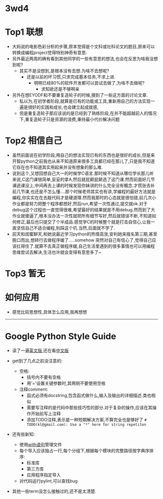 # 3wd4

# Top1 联想
* 大妈说的电影色彩分析的步骤,原本觉得是个文科或社科论文的题目,原来可以转换成编程project觉得特别神奇有意思.
* 另外最近两周的确有看到其他同学的一些有意思的想法,也会在反思为啥我没想到呢?
	* 其实不是没想到,是根本没有去想.为啥不去想呢?
		* 还是以前的坏习惯,只求完成基本任务,不求上进.
			* 明明已经80%的软件开发都可以尝试去做了,为啥不去做呢?
				* 求知欲还是不够啊亲
* 另外在想EYODF和不要重复造轮子的时候,搜到了一些这方面的讨论文章.
	* 私以为,在初学者阶段,就算是已有的功能或工具,重新用自己的方法实现一遍是很好的实践和成长,也会建立起成就感,
	* 但是重复造轮子那应该说的是已经到了熟练阶段,在并不能超越前人的情况下,重复造轮子只是资源的浪费,秉持最小代价解决问题

# Top2 相信自己
* 虽然前面说在初学阶段,用自己的想法实现已有的东西也是很好的成长,但是来开智python之前我也从来不知道原来很多工具都已经在那儿了,只是我不知道它存在也不知道其实用起来并没有想象的那么难.
* 说到这个,又想回想自己大一的时候学C语言.那时候不知道从哪位学长那儿听来说,C这门课很简单,妥妥的拿A,然后就屁颠屁颠选了这门课.然而前面好几节课逃课没上,中间再去上课的时候发现你妹讲的什么完全没有概念.才慌张去补前几节课,也还是不怎么懂....那个时候老师其实也有讲,学编程的最好方法就是编程,你实实在在去敲代码才是硬道理.然而我那时的心态就是很怕错,前几次小作业都是努力把整个程序都想好,然后run,希望一次性通过,提交就ok.对于debug这个过程也一直觉得很难,希望最好的结果就是不用debug.然而到了大作业就傻逼了,根本没办法一次性就把所有细节写好,然后就错误不断,不知道如何修正,最后也只提交了个半成品.感觉学C的时候整个就是打击自信心,让我一直坚信自己不适合编程,别踩这个坑.当然,后面就不学了.
* 前天和闺蜜聊天,和她说最近学习python的热情高涨,安利她来报名第三期,甚至脱口而出,想转行去做程序媛了.....somehow 突然对自己有信心了,觉得自己应该扛得住了.就算不去真正做程序媛,自己生活里遇到的很多事情也可以用编程思维尝试去解决,生活也许就会变得有意思多了~

# Top3 暂无

# 如何应用
* 感觉比较思想性,具体怎么应用,我再想想

---

# Google Python Style Guide
* 读了一遍[英文版](https://google.github.io/styleguide/pyguide.html),还在看[中文版](http://zh-google-styleguide.readthedocs.org/en/latest/google-python-styleguide/contents/)
* get到了几点之前没注意的:
	* 空格:
		* 括号内不要有空格
		* 用'='设置关键参数时,其两侧不要使用空格
	* 注释comment:
		* 函式必须有docstring,包含函式做什么,输入及输出的详细描述.类也相似
		* 需要写注释的是代码中那些技巧性的部分.对于复杂的操作,应该在其操作开始前写上注释
		* 添加TODO注释,表示是一种短期解决方案,不算完全也是够好了
		```# TODO(kl@gmail.com): Use a "*" here for string repetiton```
* 还有些新知:
	* 使用[with语句](https://docs.python.org/2/reference/compound_stmts.html#the-with-statement)管理文件
	* 每个导入应该独占一行,每个分组下,根据每个模块的完整路径按字典序排序:
		* 标准库
		* 第三方库
		* 应用程序指定导入
	* 对代码运行pylint,可以查找bug

* 其他一些term没怎么接触过的,还不是太清楚.
	

